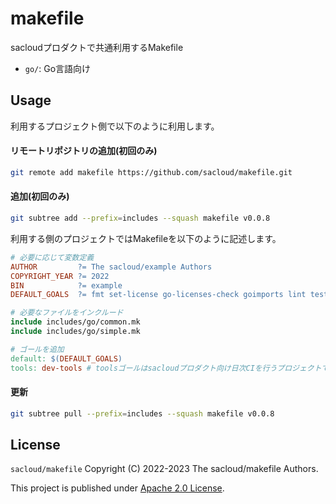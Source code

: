 # makefile

sacloudプロダクトで共通利用するMakefile

- `go/`: Go言語向け

## Usage

利用するプロジェクト側で以下のように利用します。

#### リモートリポジトリの追加(初回のみ)

```bash
git remote add makefile https://github.com/sacloud/makefile.git
```

#### 追加(初回のみ)

```bash
git subtree add --prefix=includes --squash makefile v0.0.8
```

利用する側のプロジェクトではMakefileを以下のように記述します。

```makefile
# 必要に応じて変数定義
AUTHOR         ?= The sacloud/example Authors
COPYRIGHT_YEAR ?= 2022
BIN            ?= example
DEFAULT_GOALS  ?= fmt set-license go-licenses-check goimports lint test build

# 必要なファイルをインクルード
include includes/go/common.mk
include includes/go/simple.mk

# ゴールを追加
default: $(DEFAULT_GOALS)
tools: dev-tools # toolsゴールはsacloudプロダクト向け日次CIを行うプロジェクトでは必須
```

#### 更新

```bash
git subtree pull --prefix=includes --squash makefile v0.0.8
```

## License

`sacloud/makefile` Copyright (C) 2022-2023 The sacloud/makefile Authors.

This project is published under [Apache 2.0 License](LICENSE).

